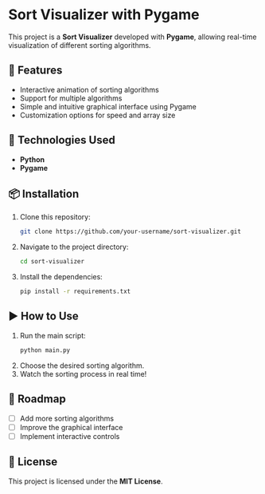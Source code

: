 # Sort Visualizer with Pygame

This project is a **Sort Visualizer** developed with **Pygame**, allowing real-time visualization of different sorting algorithms.

## 🚀 Features
- Interactive animation of sorting algorithms  
- Support for multiple algorithms  
- Simple and intuitive graphical interface using Pygame  
- Customization options for speed and array size

## 📌 Technologies Used
- **Python**  
- **Pygame**

## 📦 Installation
1. Clone this repository:
   ```bash
   git clone https://github.com/your-username/sort-visualizer.git
   ```
2. Navigate to the project directory:
   ```bash
   cd sort-visualizer
   ```
3. Install the dependencies:
   ```bash
   pip install -r requirements.txt
   ```

## ▶️ How to Use
1. Run the main script:
   ```bash
   python main.py
   ```
2. Choose the desired sorting algorithm.  
3. Watch the sorting process in real time!

## 📜 Roadmap
- [ ] Add more sorting algorithms  
- [ ] Improve the graphical interface  
- [ ] Implement interactive controls

## 📄 License
This project is licensed under the **MIT License**.
